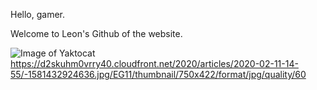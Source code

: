 Hello, gamer.

Welcome to Leon's Github of the website.


![Image of Yaktocat](https://octodex.github.com/images/yaktocat.png)
https://d2skuhm0vrry40.cloudfront.net/2020/articles/2020-02-11-14-55/-1581432924636.jpg/EG11/thumbnail/750x422/format/jpg/quality/60
